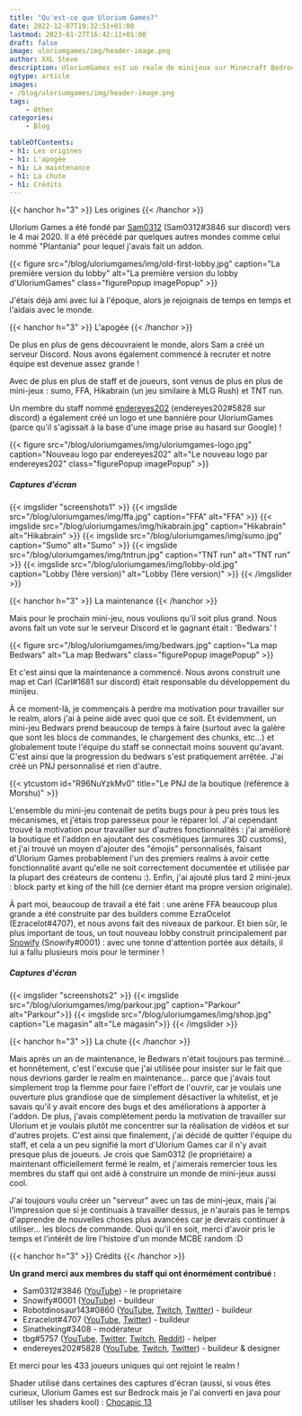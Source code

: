 ```yaml
---
title: "Qu'est-ce que Ulorium Games?"
date: 2022-12-07T19:32:51+01:00
lastmod: 2023-01-27T16:42:11+01:00
draft: false
image: uloriumgames/img/header-image.png
author: XXL Steve
description: UloriumGames est un realm de minijeux sur Minecraft Bedrock.
ogtype: article
images:
- /blog/uloriumgames/img/header-image.png
tags:
    - Other
categories:
    - Blog

tableOfContents:
- h1: Les origines
- h1: L'apogée
- h1: La maintenance
- h1: La chute
- h1: Crédits
---
```

{{< hanchor h="3" >}}
Les origines
{{< /hanchor >}}

Ulorium Games a été fondé par [Sam0312](https://www.youtube.com/@Sam0312_) (Sam0312#3846 sur discord) vers le 4 mai 2020. Il a été précédé par quelques autres mondes comme celui nommé "Plantania" pour lequel j'avais fait un addon.

{{< figure src="/blog/uloriumgames/img/old-first-lobby.jpg" caption="La première version du lobby" alt="La première version du lobby d'UloriumGames" class="figurePopup imagePopup" >}}

J'étais déjà ami avec lui à l'époque, alors je rejoignais de temps en temps et l'aidais avec le monde.

{{< hanchor h="3" >}}
L'apogée
{{< /hanchor >}}

De plus en plus de gens découvraient le monde, alors Sam a créé un serveur Discord. Nous avons également commencé à recruter et notre équipe est devenue assez grande !

Avec de plus en plus de staff et de joueurs, sont venus de plus en plus de mini-jeux : sumo, FFA, Hikabrain (un jeu similaire à MLG Rush) et TNT run.

Un membre du staff nommé [endereyes202](https://www.youtube.com/@endereyes202) (endereyes202#5828 sur discord) a également créé un logo et une bannière pour UloriumGames (parce qu'il s'agissait à la base d'une image prise au hasard sur Google) !

{{< figure src="/blog/uloriumgames/img/uloriumgames-logo.jpg" caption="Nouveau logo par endereyes202" alt="Le nouveau logo par endereyes202" class="figurePopup imagePopup" >}}

##### Captures d'écran

{{< imgslider "screenshots1" >}}
  {{< imgslide src="/blog/uloriumgames/img/ffa.jpg" caption="FFA" alt="FFA" >}}
  {{< imgslide src="/blog/uloriumgames/img/hikabrain.jpg" caption="Hikabrain" alt="Hikabrain" >}}
  {{< imgslide src="/blog/uloriumgames/img/sumo.jpg" caption="Sumo" alt="Sumo" >}}
  {{< imgslide src="/blog/uloriumgames/img/tntrun.jpg" caption="TNT run" alt="TNT run" >}}
  {{< imgslide src="/blog/uloriumgames/img/lobby-old.jpg" caption="Lobby (1ère version)" alt="Lobby (1ère version)" >}}
{{< /imgslider >}}

{{< hanchor h="3" >}}
La maintenance
{{< /hanchor >}}

Mais pour le prochain mini-jeu, nous voulions qu'il soit plus grand. Nous avons fait un vote sur le serveur Discord et le gagnant était : 'Bedwars' !

{{< figure src="/blog/uloriumgames/img/bedwars.jpg" caption="La map Bedwars" alt="La map Bedwars" class="figurePopup imagePopup" >}}

Et c'est ainsi que la maintenance a commencé. Nous avons construit une map et Carl (Carl#1681 sur discord) était responsable du développement du minijeu.

À ce moment-là, je commençais à perdre ma motivation pour travailler sur le realm, alors j'ai à peine aidé avec quoi que ce soit. Et évidemment, un mini-jeu Bedwars prend beaucoup de temps à faire (surtout avec la galère que sont les blocs de commandes, le chargement des chunks, etc...) et globalement toute l'équipe du staff se connectait moins souvent qu'avant. C'est ainsi que la progression du bedwars s'est pratiquement arrêtée. J'ai créé un PNJ personnalisé et rien d'autre.

{{< ytcustom id="R96NuYzkMv0" title="Le PNJ de la boutique (référence à Morshu)" >}}

L'ensemble du mini-jeu contenait de petits bugs pour à peu près tous les mécanismes, et j'étais trop paresseux pour le réparer lol. J'ai cependant trouvé la motivation pour travailler sur d'autres fonctionnalités : j'ai amélioré la boutique et l'addon en ajoutant des cosmétiques (armures 3D customs), et j'ai trouvé un moyen d'ajouter des "émojis" personnalisés, faisant d'Ulorium Games probablement l'un des premiers realms à avoir cette fonctionnalité avant qu'elle ne soit correctement documentée et utilisée par la plupart des créateurs de contenu :). Enfin, j'ai ajouté plus tard 2 mini-jeux : block party et king of the hill (ce dernier étant ma propre version originale).

À part moi, beaucoup de travail a été fait : une arène FFA beaucoup plus grande a été construite par des builders comme EzraOcelot (Ezracelot#4707), et nous avons fait des niveaux de parkour. Et bien sûr, le plus important de tous, un tout nouveau lobby construit principalement par [Snowify](https://www.youtube.com/@Snowbqll "_blank") (Snowify#0001) : avec une tonne d'attention portée aux détails, il lui a fallu plusieurs mois pour le terminer !

##### Captures d'écran

{{< imgslider "screenshots2" >}}
  {{< imgslide src="/blog/uloriumgames/img/parkour.jpg" caption="Parkour" alt="Parkour">}}
  {{< imgslide src="/blog/uloriumgames/img/shop.jpg" caption="Le magasin" alt="Le magasin">}}
{{< /imgslider >}}

{{< hanchor h="3" >}}
La chute
{{< /hanchor >}}

Mais après un an de maintenance, le Bedwars n'était toujours pas terminé... et honnêtement, c'est l'excuse que j'ai utilisée pour insister sur le fait que nous devrions garder le realm en maintenance... parce que j'avais tout simplement trop la flemme pour faire l'effort de l'ouvrir, car je voulais une ouverture plus grandiose que de simplement désactiver la whitelist, et je savais qu'il y avait encore des bugs et des améliorations à apporter à l'addon. De plus, j'avais complètement perdu la motivation de travailler sur Ulorium et je voulais plutôt me concentrer sur la réalisation de vidéos et sur d'autres projets. C'est ainsi que finalement, j'ai décidé de quitter l'équipe du staff, et cela a un peu signifié la mort d'Ulorium Games car il n'y avait presque plus de joueurs. Je crois que Sam0312 (le propriétaire) a maintenant officiellement fermé le realm, et j'aimerais remercier tous les membres du staff qui ont aidé à construire un monde de mini-jeux aussi cool.

J'ai toujours voulu créer un "serveur" avec un tas de mini-jeux, mais j'ai l'impression que si je continuais à travailler dessus, je n'aurais pas le temps d'apprendre de nouvelles choses plus avancées car je devrais continuer à utiliser... les blocs de commande. Quoi qu'il en soit, merci d'avoir pris le temps et l'intérêt de lire l'histoire d'un monde MCBE random :D

{{< hanchor h="3" >}}
Crédits
{{< /hanchor >}}

**Un grand merci aux membres du staff qui ont énormément contribué :**
- Sam0312#3846 ([YouTube](https://www.youtube.com/@Sam0312_)) - le propriétaire
- Snowify#0001 ([YouTube](https://www.youtube.com/@Snowbqll)) - buildeur
- Robotdinosaur143#0860 ([YouTube](https://www.youtube.com/@Robotdinosaur143), [Twitch](https://www.twitch.tv/robotdinosaur143), [Twitter](https://twitter.com/Robotdinosaur11)) - buildeur
- Ezracelot#4707 ([YouTube](https://www.youtube.com/@ezracelot4601), [Twitter](https://twitter.com/ezracelot)) - buildeur
- Sinatheking#3408 - modérateur
- tbg#5757 ([YouTube](https://www.youtube.com/@tbgbrostech2.082), [Twitter](https://twitter.com/BrosTbg), [Twitch](https://www.twitch.tv/tbgbros2021), [Reddit](https://www.reddit.com/u/tbgbros)) - helper
- endereyes202#5828 ([YouTube](https://www.youtube.com/@endereyes202), [Twitch](https://www.twitch.tv/endereyes202), [Twitter](https://twitter.com/endereyes202)) - buildeur & designer

Et merci pour les 433 joueurs uniques qui ont rejoint le realm !

Shader utilisé dans certaines des captures d'écran (aussi, si vous êtes curieux, Ulorium Games est sur Bedrock mais je l'ai converti en java pour utiliser les shaders kool) : [Chocapic 13](https://www.curseforge.com/minecraft/customization/chocapic13-shaders)
